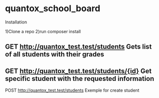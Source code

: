 # quantox_school_board

Installation

1)Clone a repo
2)run composer install

GET http://quantox_test.test/students
Gets list of all students with their grades
--
GET http://quantox_test.test/students/{id}
Get specific student with the requested information
--
POST http://quantox_test.test/students
Exemple for create student




